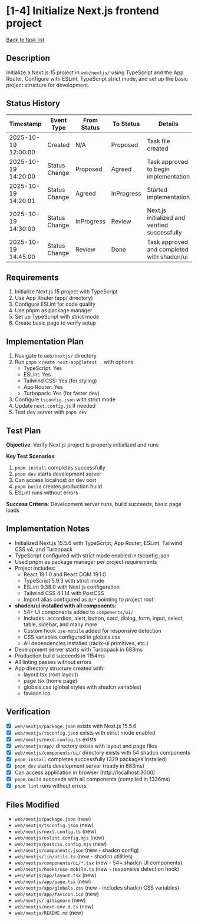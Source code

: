 # [1-4] Initialize Next.js frontend project

[Back to task list](./tasks.md)

## Description

Initialize a Next.js 15 project in `web/nextjs/` using TypeScript and the App Router. Configure with ESLint, TypeScript strict mode, and set up the basic project structure for development.

## Status History

| Timestamp | Event Type | From Status | To Status | Details | User |
|-----------|------------|-------------|-----------|---------|------|
| 2025-10-19 12:00:00 | Created | N/A | Proposed | Task file created | User |
| 2025-10-19 14:20:00 | Status Change | Proposed | Agreed | Task approved to begin implementation | User |
| 2025-10-19 14:20:01 | Status Change | Agreed | InProgress | Started implementation | AI_Agent |
| 2025-10-19 14:30:00 | Status Change | InProgress | Review | Next.js initialized and verified successfully | AI_Agent |
| 2025-10-19 14:45:00 | Status Change | Review | Done | Task approved and completed with shadcn/ui | User |

## Requirements

1. Initialize Next.js 15 project with TypeScript
2. Use App Router (app/ directory)
3. Configure ESLint for code quality
4. Use pnpm as package manager
5. Set up TypeScript with strict mode
6. Create basic page to verify setup

## Implementation Plan

1. Navigate to `web/nextjs/` directory
2. Run `pnpm create next-app@latest .` with options:
   - TypeScript: Yes
   - ESLint: Yes
   - Tailwind CSS: Yes (for styling)
   - App Router: Yes
   - Turbopack: Yes (for faster dev)
3. Configure `tsconfig.json` with strict mode
4. Update `next.config.js` if needed
5. Test dev server with `pnpm dev`

## Test Plan

**Objective**: Verify Next.js project is properly initialized and runs

**Key Test Scenarios**:
1. `pnpm install` completes successfully
2. `pnpm dev` starts development server
3. Can access localhost on dev port
4. `pnpm build` creates production build
5. ESLint runs without errors

**Success Criteria**: Development server runs, build succeeds, basic page loads

## Implementation Notes

- Initialized Next.js 15.5.6 with TypeScript, App Router, ESLint, Tailwind CSS v4, and Turbopack
- TypeScript configured with strict mode enabled in tsconfig.json
- Used pnpm as package manager per project requirements
- Project includes:
  - React 19.1.0 and React DOM 19.1.0
  - TypeScript 5.9.3 with strict mode
  - ESLint 9.38.0 with Next.js configuration
  - Tailwind CSS 4.1.14 with PostCSS
  - Import alias configured as `@/*` pointing to project root
- **shadcn/ui installed with all components**:
  - 54+ UI components added to `components/ui/`
  - Includes: accordion, alert, button, card, dialog, form, input, select, table, sidebar, and many more
  - Custom hook `use-mobile` added for responsive detection
  - CSS variables configured in globals.css
  - All dependencies installed (radix-ui primitives, etc.)
- Development server starts with Turbopack in 683ms
- Production build succeeds in 1154ms
- All linting passes without errors
- App directory structure created with:
  - layout.tsx (root layout)
  - page.tsx (home page)
  - globals.css (global styles with shadcn variables)
  - favicon.ico

## Verification

- [x] `web/nextjs/package.json` exists with Next.js 15.5.6
- [x] `web/nextjs/tsconfig.json` exists with strict mode enabled
- [x] `web/nextjs/next.config.ts` exists
- [x] `web/nextjs/app/` directory exists with layout and page files
- [x] `web/nextjs/components/ui/` directory exists with 54 shadcn components
- [x] `pnpm install` completes successfully (329 packages installed)
- [x] `pnpm dev` starts development server (ready in 683ms)
- [x] Can access application in browser (http://localhost:3000)
- [x] `pnpm build` succeeds with all components (compiled in 1336ms)
- [x] `pnpm lint` runs without errors

## Files Modified

- `web/nextjs/package.json` (new)
- `web/nextjs/tsconfig.json` (new)
- `web/nextjs/next.config.ts` (new)
- `web/nextjs/eslint.config.mjs` (new)
- `web/nextjs/postcss.config.mjs` (new)
- `web/nextjs/components.json` (new - shadcn config)
- `web/nextjs/lib/utils.ts` (new - shadcn utilities)
- `web/nextjs/components/ui/*.tsx` (new - 54+ shadcn UI components)
- `web/nextjs/hooks/use-mobile.ts` (new - responsive detection hook)
- `web/nextjs/app/layout.tsx` (new)
- `web/nextjs/app/page.tsx` (new)
- `web/nextjs/app/globals.css` (new - includes shadcn CSS variables)
- `web/nextjs/app/favicon.ico` (new)
- `web/nextjs/.gitignore` (new)
- `web/nextjs/next-env.d.ts` (new)
- `web/nextjs/README.md` (new)

